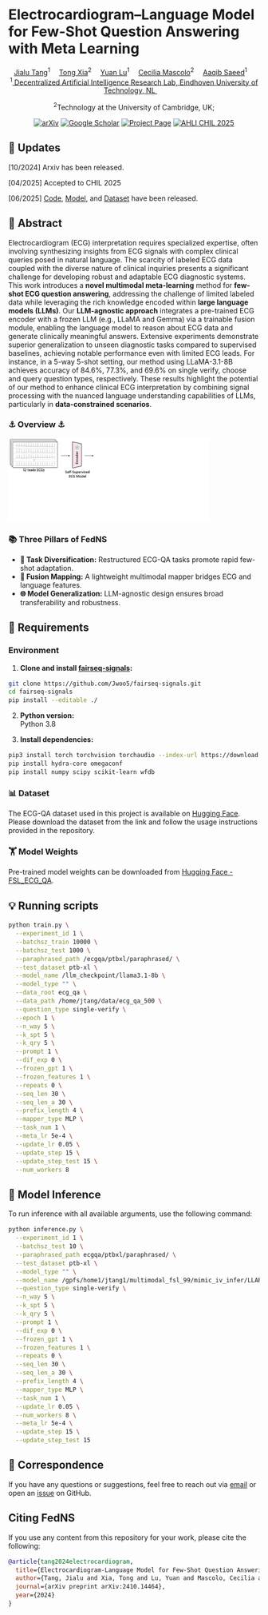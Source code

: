 # Electrocardiogram–Language Model for Few-Shot Question Answering with Meta Learning
<div align="center">

<div>
    <a href='https://tang-jia-lu.github.io/' target='_blank'>Jialu Tang</a><sup>1</sup>&emsp;
    <a href='https://xtxiatong.github.io/' target='_blank'>Tong Xia</a><sup>2</sup>&emsp;
    <a href=https://www.tue.nl/en/research/researchers/yuan-lu' target='_blank'>Yuan Lu</a><sup>1</sup>&emsp;
    <a href='https://www.cl.cam.ac.uk/~cm542/' target='_blank'>Cecilia Mascolo</a><sup>2</sup>&emsp;
    <a href='https://aqibsaeed.github.io/' target='_blank'>Aaqib Saeed</a><sup>1</sup>&emsp;
</div>
<div>
<sup>1</sup><a href="https://www.tue.nl/en/our-university/departments/industrial-design/research/our-research-labs/decentralized-artificial-intelligence-research-lab" target="_blank" rel="noopener noreferrer">
                        Decentralized Artificial Intelligence Research Lab, Eindhoven University of Technology, NL
                      </a>&emsp;

<sup>2</sup>Technology at the University of Cambridge, UK;
</div>
</div>


<div align="center">

[![arXiv](https://img.shields.io/badge/arXiv-2409.02189-blue?logo=arxiv&logoColor=orange)](https://arxiv.org/html/2410.14464v1)
[![Google Scholar](https://img.shields.io/badge/Google%20Scholar-Citations-purple.svg)](https://scholar.google.nl/scholar?cluster=4185769924704359587&hl=zh-CN&as_sdt=0,5&as_vis=1)
[![Project Page](https://img.shields.io/badge/Project%20Page-Online-brightgreen)](https://tang-jia-lu.github.io/projects/ECG_QA/)
[![AHLI CHIL 2025](https://img.shields.io/badge/IEEE%20CHIL%202025-Accepted-yellow.svg)](https://ieeexplore.ieee.org/document/10888594)

</div>


## 📢 Updates

[10/2024] Arxiv has been released.

[04/2025] Accepted to CHIL 2025

[06/2025] [Code](https://github.com/Tang-Jia-Lu/FSL_ECG_QA), [Model](https://huggingface.co/jialucode/FSL_ECG_QA/), and [Dataset](https://huggingface.co/datasets/jialucode/FSL_ECG_QA_Dataset/) have been released.


## 📝 Abstract
Electrocardiogram (ECG) interpretation requires specialized expertise, often involving synthesizing insights from ECG signals with complex clinical queries posed in natural language. The scarcity of labeled ECG data coupled with the diverse nature of clinical inquiries presents a significant challenge for developing robust and adaptable ECG diagnostic systems. This work introduces a **novel multimodal meta-learning** method for **few-shot ECG question answering**, addressing the challenge of limited labeled data while leveraging the rich knowledge encoded within **large language models (LLMs)**. Our **LLM-agnostic approach** integrates a pre-trained ECG encoder with a frozen LLM (e.g., LLaMA and Gemma) via a trainable fusion module, enabling the language model to reason about ECG data and generate clinically meaningful answers. Extensive experiments demonstrate superior generalization to unseen diagnostic tasks compared to supervised baselines, achieving notable performance even with limited ECG leads. For instance, in a 5-way 5-shot setting, our method using LLaMA-3.1-8B achieves accuracy of 84.6%, 77.3%, and 69.6% on single verify, choose and query question types, respectively. These results highlight the potential of our method to enhance clinical ECG interpretation by combining signal processing with the nuanced language understanding capabilities of LLMs, particularly in **data-constrained scenarios**.

<div align="left">
<h3>⚓ Overview ⚓</h3>
<img src="img/model_structure.gif" width="80%">
<h3>📚 Three Pillars of FedNS</h3>
</div>

- **🧩 Task Diversification:** Restructured ECG-QA tasks promote rapid few-shot adaptation.
- **🔗 Fusion Mapping:** A lightweight multimodal mapper bridges ECG and language features.
- **🌐 Model Generalization:** LLM-agnostic design ensures broad transferability and robustness.

## 🔧 Requirements
###  Environment 

1. **Clone and install [fairseq-signals](https://github.com/Jwoo5/fairseq-signals):**
  ```bash
  git clone https://github.com/Jwoo5/fairseq-signals.git
  cd fairseq-signals
  pip install --editable ./
  ```

2. **Python version:**  
  Python 3.8

3. **Install dependencies:**
  ```bash
  pip3 install torch torchvision torchaudio --index-url https://download.pytorch.org/whl/cu118
  pip install hydra-core omegaconf
  pip install numpy scipy scikit-learn wfdb
  ```


### 📊 Dataset

The ECG-QA dataset used in this project is available on [Hugging Face](https://huggingface.co/datasets/jialucode/FSL_ECG_QA_Dataset/). Please download the dataset from the link and follow the usage instructions provided in the repository.

### 🏋️ Model Weights

Pre-trained model weights can be downloaded from [Hugging Face - FSL_ECG_QA](https://huggingface.co/jialucode/FSL_ECG_QA/).

## 💡 Running scripts

```bash
python train.py \
  --experiment_id 1 \
  --batchsz_train 10000 \
  --batchsz_test 1000 \
  --paraphrased_path /ecgqa/ptbxl/paraphrased/ \
  --test_dataset ptb-xl \
  --model_name /llm_checkpoint/llama3.1-8b \
  --model_type "" \
  --data_root ecg_qa \
  --data_path /home/jtang/data/ecg_qa_500 \
  --question_type single-verify \
  --epoch 1 \
  --n_way 5 \
  --k_spt 5 \
  --k_qry 5 \
  --prompt 1 \
  --dif_exp 0 \
  --frozen_gpt 1 \
  --frozen_features 1 \
  --repeats 0 \
  --seq_len 30 \
  --seq_len_a 30 \
  --prefix_length 4 \
  --mapper_type MLP \
  --task_num 1 \
  --meta_lr 5e-4 \
  --update_lr 0.05 \
  --update_step 15 \
  --update_step_test 15 \
  --num_workers 8
```

## 🚀 Model Inference

To run inference with all available arguments, use the following command:

```bash
python inference.py \
  --experiment_id 1 \
  --batchsz_test 10 \
  --paraphrased_path ecgqa/ptbxl/paraphrased/ \
  --test_dataset ptb-xl \
  --model_type "" \
  --model_name /gpfs/home1/jtang1/multimodal_fsl_99/mimic_iv_infer/LLARVA/llama3_2_1B/ \
  --question_type single-verify \
  --n_way 5 \
  --k_spt 5 \
  --k_qry 5 \
  --prompt 1 \
  --dif_exp 0 \
  --frozen_gpt 1 \
  --frozen_features 1 \
  --repeats 0 \
  --seq_len 30 \
  --seq_len_a 30 \
  --prefix_length 4 \
  --mapper_type MLP \
  --task_num 1 \
  --update_lr 0.05 \
  --num_workers 8 \
  --meta_lr 5e-4 \
  --update_step 15 \
  --update_step_test 15
```

## 💭 Correspondence
If you have any questions or suggestions, feel free to reach out via [email](mailto:jialu.tang@tue.nl) or open an [issue](https://github.com/tang-jia-lu/ECG_QA/issues) on GitHub.

## Citing FedNS
If you use any content from this repository for your work, please cite the following:

```bibtex
@article{tang2024electrocardiogram,
  title={Electrocardiogram-Language Model for Few-Shot Question Answering with Meta Learning},
  author={Tang, Jialu and Xia, Tong and Lu, Yuan and Mascolo, Cecilia and Saeed, Aaqib},
  journal={arXiv preprint arXiv:2410.14464},
  year={2024}
}
```
